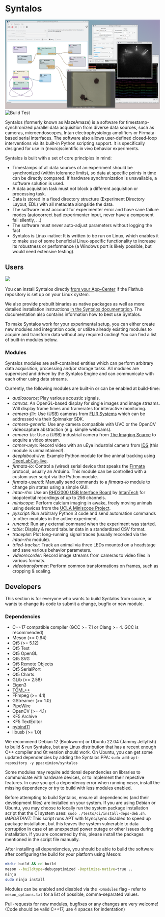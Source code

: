 Syntalos
========

[![Syntalos Screenshot](contrib/screenshots/v0.8.4-ui-overview.png "Syntalos")](https://github.com/bothlab/syntalos/tree/master/contrib/screenshots)
![Build Test](https://github.com/bothlab/syntalos/workflows/Build%20Test/badge.svg?branch=master)

Syntalos (formerly known as MazeAmaze) is a software for timestamp-synchronized parallel data acquisition from diverse data sources,
such as cameras, microendoscopes, Intan electrophysiology amplifiers or Firmata-based serial interfaces.
The software also allows user-defined closed-loop interventions via its built-in Python scripting support.
It is specifically designed for use in (neuro)scientific in vivo behavior experiments.

Syntalos is built with a set of core principles in mind:
 * Timestamps of all data sources of an experiment should be synchronized (within tolerance limits), so data at
   specific points in time can be directly compared. If hardware synchronization is unavailable, a software solution is used.
 * A data acquistion task must not block a different acquistion or processing task.
 * Data is stored in a fixed directory structure (Experiment Directory Layout, EDL) with all metadata alongside the data.
 * The software must account for experimenter error and have sane failure modes (autocorrect bad experimenter input, never have a component fail silently, ...)
 * The software must never auto-adjust parameters without logging the fact
 * Syntalos is Linux-native: It is written to be run on Linux, which enables it to make use of some beneficial Linux-specific functionality
   to increase its robustness or performance (a Windows port is likely possible, but would need extensive testing).

## Users

<a href="https://flathub.org/apps/io.github.bothlab.syntalos">
<img src="https://flathub.org/assets/badges/flathub-badge-en.png" width="140"/>
</a>

You can install Syntalos directly [from your App-Center](https://flathub.org/apps/io.github.bothlab.syntalos)
if the Flathub repository is set up on your Linux system.

We also provide prebuilt binaries as native packages as well as more detailed installation instructions
[in the Syntalos documentation](https://syntalos.readthedocs.io/en/latest/install.html).
The documentation also contains information how to best use Syntalos.

To make Syntalos work for your experimental setup, you can either create new modules and integration code, or
utilize already existing modules to acquire and transform data without any required coding!
You can find a list of built-in modules below.

### Modules

Syntalos modules are self-contained entities which can perform arbitrary data acquisition, processing and/or storage tasks.
All modules are supervised and driven by the Syntalos Engine and can communicate with each other using data streams.

Currently, the following modules are built-in or can be enabled at build-time:
 * *audiosource*: Play various acoustic signals.
 * *canvas*: An OpenGL-based display for single images and image streams. Will display frame times and framerates for interactive monitoring.
 * *camera-flir*: Use (USB) cameras from [FLIR Systems](https://www.flir.com/) which can be addressed via their Spinnaker SDK.
 * *camera-generic*: Use any camera compatible with UVC or the OpenCV videocapture abstraction (e.g. simple webcams).
 * *camera-tis*: Use a (USB) industrial camera from [The Imaging Source](https://www.theimagingsource.com/) to acquire a video stream.
 * *camer-ueye*: Record video with an uEye industrial camera from [IDS](https://ids-imaging.com) (this module is unmaintained!).
 * *deeplabcut-live*: Example Python module for live animal tracking using [DeepLabCut-live](https://github.com/DeepLabCut/DeepLabCut-live).
 * *firmata-io*: Control a (wired) serial device that speaks the [Firmata](http://firmata.org/wiki/Main_Page) protocol, usually an Arduino.
   This module can be controlled with a custom user script via the Python module.
 * *firmata-userctl*: Manually send commands to a *firmata-io* module to change pin states using a simple GUI.
 * *intan-rhx*: Use an [RHD2000 USB Interface Board](http://intantech.com/RHD2000_USB_interface_board.html) by [IntanTech](http://intantech.com/)
   for biopotential recordings of up to 256 channels.
 * *miniscope*: Perform calcium imaging in awake, freely moving animals using devices from the [UCLA Miniscope Project](http://miniscope.org/index.php/Main_Page).
 * *pyscript*: Run arbitrary Python 3 code and send automation commands to other modules in the active experiment.
 * *runcmd*: Run any external command when the experiment was started.
 * *table*: Display & record tabular data in a standardized CSV format.
 * *traceplot*: Plot long-running signal traces (usually recorded via the *intan-rhx* module).
 * *triled-tracker*: Track an animal via three LEDs mounted on a headstage and save various behavior parameters.
 * *videorecorder*: Record image streams from cameras to video files in various formats.
 * *videotransformer*: Perform common transformations on frames, such as cropping & scaling.

## Developers

This section is for everyone who wants to build Syntalos from source, or wants to change its code
to submit a change, bugfix or new module.

### Dependencies

 * C++17 compatible compiler
   (GCC >= 7.1 or Clang >= 4. GCC is recommended)
 * Meson (>= 0.64)
 * Qt5 (>= 5.12)
 * Qt5 Test
 * Qt5 OpenGL
 * Qt5 SVG
 * Qt5 Remote Objects
 * Qt5 SerialPort
 * Qt5 Charts
 * GLib (>= 2.58)
 * Eigen3
 * [TOML++](https://github.com/marzer/tomlplusplus/)
 * FFmpeg (>= 4.1)
 * GStreamer (>= 1.0)
 * PipeWire
 * OpenCV (>= 4.1)
 * KF5 Archive
 * KF5 TextEditor
 * [pybind11](https://github.com/pybind/pybind11)
 * libusb (>= 1.0)

We recommend Debian 12 (Bookworm) or Ubuntu 22.04 (Jammy Jellyfish) to build & run Syntalos,
but any Linux distribution that has a recent enough C++ compiler and Qt version
should work.
On Ubuntu, you can get some updated dependencies by adding the Syntalos PPA: `sudo add-apt-repository -y ppa:ximion/syntalos`

Some modules may require additional dependencies on libraries to communicate with hardware devices, or to implement
their repective features.
In case you get a dependency error when running `meson`, install the missing dependency or try to build with less modules enabled.

Before attempting to build Syntalos, ensure all dependencies (and their development files) are installed on your system.
If you are using Debian or Ubuntu, you may choose to locally run the system package installation script that the CI system uses:
`sudo ./tests/ci/install-deps-deb.sh`. *IMPORTANT:* This script runs APT with fsync/sync disabled to speed up package installation,
but this leaves the system vulnerable to data corruption in case of an unexpected power outage or other issues during installation.
If you are concerned by this, please install the packages mentioned in the script file manually.

After installing all dependencies, you should be able to build the software after configuring the build for your platform using Meson:
```sh
mkdir build && cd build
meson --buildtype=debugoptimized -Doptimize-native=true ..
ninja
sudo ninja install
```

Modules can be enabled and disabled via the `-Dmodules` flag - refer to `meson_options.txt` for a list of possible,
comma-separated values.

Pull-requests for new modules, bugfixes or any changes are very welcome!
(Code should be valid C++17, use 4 spaces for indentation)
